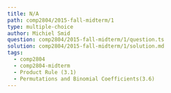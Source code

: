 ```yaml
---
title: N/A
path: comp2804/2015-fall-midterm/1
type: multiple-choice
author: Michiel Smid
question: comp2804/2015-fall-midterm/1/question.ts
solution: comp2804/2015-fall-midterm/1/solution.md
tags:
  - comp2804
  - comp2804-midterm
  - Product Rule (3.1)
  - Permutations and Binomial Coefficients(3.6)
---
```

